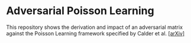 # Adversarial Poisson Learning
This repository shows the derivation and impact of an adversarial matrix against the Poisson Learning framework specified by Calder et al. [[arXiv]](https://arxiv.org/abs/2006.11184)

